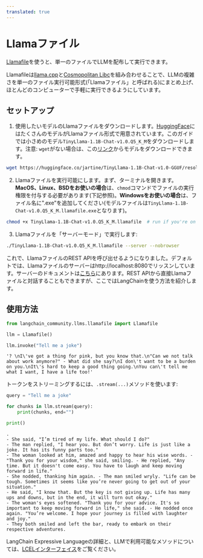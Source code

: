 ```yaml
---
translated: true
---
```


# Llamaファイル

[Llamafile](https://github.com/Mozilla-Ocho/llamafile)を使うと、単一のファイルでLLMを配布して実行できます。

Llamafileは[llama.cpp](https://github.com/ggerganov/llama.cpp)と[Cosmopolitan Libc](https://github.com/jart/cosmopolitan)を組み合わせることで、LLMの複雑さを単一のファイル実行可能形式(「Llamaファイル」と呼ばれる)にまとめ上げ、ほとんどのコンピューターで手軽に実行できるようにしています。

## セットアップ

1. 使用したいモデルのLlamaファイルをダウンロードします。[HuggingFace](https://huggingface.co/models?other=llamafile)にはたくさんのモデルがLlamaファイル形式で用意されています。このガイドでは小さめのモデル`TinyLlama-1.1B-Chat-v1.0.Q5_K_M`をダウンロードします。注意: `wget`がない場合は、この[リンク](https://huggingface.co/jartine/TinyLlama-1.1B-Chat-v1.0-GGUF/resolve/main/TinyLlama-1.1B-Chat-v1.0.Q5_K_M.llamafile?download=true)からモデルをダウンロードできます。

```bash
wget https://huggingface.co/jartine/TinyLlama-1.1B-Chat-v1.0-GGUF/resolve/main/TinyLlama-1.1B-Chat-v1.0.Q5_K_M.llamafile
```

2. Llamaファイルを実行可能にします。まず、ターミナルを開きます。**MacOS、Linux、BSDをお使いの場合**は、`chmod`コマンドでファイルの実行権限を付与する必要があります(下記参照)。**Windowsをお使いの場合**は、ファイル名に".exe"を追加してください(モデルファイルは`TinyLlama-1.1B-Chat-v1.0.Q5_K_M.llamafile.exe`となります)。

```bash
chmod +x TinyLlama-1.1B-Chat-v1.0.Q5_K_M.llamafile  # run if you're on MacOS, Linux, or BSD
```

3. Llamaファイルを「サーバーモード」で実行します:

```bash
./TinyLlama-1.1B-Chat-v1.0.Q5_K_M.llamafile --server --nobrowser
```

これで、LlamaファイルのREST APIを呼び出せるようになりました。デフォルトでは、Llamaファイルのサーバーはhttp://localhost:8080でリッスンしています。サーバーのドキュメントは[こちら](https://github.com/Mozilla-Ocho/llamafile/blob/main/llama.cpp/server/README.md#api-endpoints)にあります。REST APIから直接Llamaファイルと対話することもできますが、ここではLangChainを使う方法を紹介します。

## 使用方法

```python
from langchain_community.llms.llamafile import Llamafile

llm = Llamafile()

llm.invoke("Tell me a joke")
```

```output
'? \nI\'ve got a thing for pink, but you know that.\n"Can we not talk about work anymore?" - What did she say?\nI don\'t want to be a burden on you.\nIt\'s hard to keep a good thing going.\nYou can\'t tell me what I want, I have a life too!'
```

トークンをストリーミングするには、`.stream(...)`メソッドを使います:

```python
query = "Tell me a joke"

for chunks in llm.stream(query):
    print(chunks, end="")

print()
```

```output
.
- She said, "I’m tired of my life. What should I do?"
- The man replied, "I hear you. But don’t worry. Life is just like a joke. It has its funny parts too."
- The woman looked at him, amazed and happy to hear his wise words. - "Thank you for your wisdom," she said, smiling. - He replied, "Any time. But it doesn't come easy. You have to laugh and keep moving forward in life."
- She nodded, thanking him again. - The man smiled wryly. "Life can be tough. Sometimes it seems like you’re never going to get out of your situation."
- He said, "I know that. But the key is not giving up. Life has many ups and downs, but in the end, it will turn out okay."
- The woman's eyes softened. "Thank you for your advice. It's so important to keep moving forward in life," she said. - He nodded once again. "You’re welcome. I hope your journey is filled with laughter and joy."
- They both smiled and left the bar, ready to embark on their respective adventures.
```

LangChain Expressive Languageの詳細と、LLMで利用可能なメソッドについては、[LCELインターフェイス](/docs/expression_language/interface)をご覧ください。
